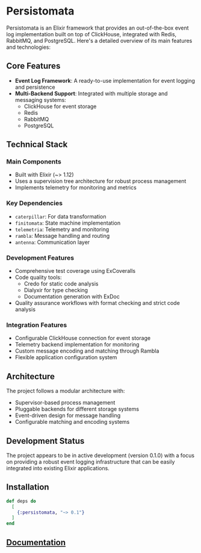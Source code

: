 # Persistomata

Persistomata is an Elixir framework that provides an out-of-the-box event log implementation built on top of ClickHouse, integrated with Redis, RabbitMQ, and PostgreSQL. Here's a detailed overview of its main features and technologies:

## Core Features

- **Event Log Framework**: A ready-to-use implementation for event logging and persistence
- **Multi-Backend Support**: Integrated with multiple storage and messaging systems:
  - ClickHouse for event storage
  - Redis
  - RabbitMQ
  - PostgreSQL

## Technical Stack

### Main Components
- Built with Elixir (~> 1.12)
- Uses a supervision tree architecture for robust process management
- Implements telemetry for monitoring and metrics

### Key Dependencies
- `caterpillar`: For data transformation
- `finitomata`: State machine implementation
- `telemetria`: Telemetry and monitoring
- `rambla`: Message handling and routing
- `antenna`: Communication layer

### Development Features
- Comprehensive test coverage using ExCoveralls
- Code quality tools:
  - Credo for static code analysis
  - Dialyxir for type checking
  - Documentation generation with ExDoc
- Quality assurance workflows with format checking and strict code analysis

### Integration Features
- Configurable ClickHouse connection for event storage
- Telemetry backend implementation for monitoring
- Custom message encoding and matching through Rambla
- Flexible application configuration system

## Architecture
The project follows a modular architecture with:
- Supervisor-based process management
- Pluggable backends for different storage systems
- Event-driven design for message handling
- Configurable matching and encoding systems

## Development Status
The project appears to be in active development (version 0.1.0) with a focus on providing a robust event logging infrastructure that can be easily integrated into existing Elixir applications.

## Installation

```elixir
def deps do
  [
    {:persistomata, "~> 0.1"}
  ]
end
```

## [Documentation](https://hexdocs.pm/persistomata)
